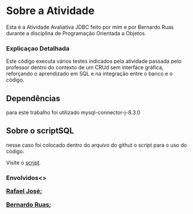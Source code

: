 <h1>Sobre a Atividade</h1>
Esta é a Atividade Avaliativa JDBC feito por mim e por Bernardo Ruas durante a disciplina de Programação Orientada a Objetos.
<h3>Explicaçao Detalhada</h3>
Este código executa vários testes indicados pela atividade passada pelo professor dentro do contexto de um CRUd sem interfáce gráfica, reforçando o aprendizado em SQL e na integração entre o banco e o código. 
<h2>Dependências</h2>
para este trabalho foi utilizado mysql-connector-j-8.3.0
<h2>Sobre o scriptSQL</h2>
nesse caso foi colocado dentro do arquivo do githut o script para o uso do código.
<p>Visite o <a href="https://github.com/rafaeljosebraga/Atividade-POOJDBC/blob/main/script.sql">script</a>.</p>


<h3>Envolvidos<>
<p><a href="https://github.com/rafaeljosebraga">Rafael José</a>;</p>
<p><a href="https://github.com/BeruasCS">Bernardo Ruas</a>;</p>
